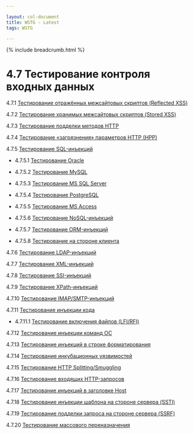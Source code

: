 ```yaml
---

layout: col-document
title: WSTG - Latest
tags: WSTG

---
```


{% include breadcrumb.html %}
# 4.7 Тестирование контроля входных данных

4.7.1 [Тестирование отражённых межсайтовых скриптов (Reflected XSS)](01-Testing_for_Reflected_Cross_Site_Scripting.md)

4.7.2 [Тестирование хранимых межсайтовых скриптов (Stored XSS)](02-Testing_for_Stored_Cross_Site_Scripting.md)

4.7.3 [Тестирование подделки методов HTTP](03-Testing_for_HTTP_Verb_Tampering.md)

4.7.4 [Тестирование «загрязнения» параметров HTTP (HPP)](04-Testing_for_HTTP_Parameter_Pollution.md)

4.7.5 [Тестирование SQL-инъекций](05-Testing_for_SQL_Injection.md)

- 4.7.5.1 [Тестирование Oracle](05.1-Testing_for_Oracle.md)

- 4.7.5.2 [Тестирование MySQL](05.2-Testing_for_MySQL.md)

- 4.7.5.3 [Тестирование MS SQL Server](05.3-Testing_for_SQL_Server.md)

- 4.7.5.4 [Тестирование PostgreSQL](05.4-Testing_PostgreSQL.md)

- 4.7.5.5 [Тестирование MS Access](05.5-Testing_for_MS_Access.md)

- 4.7.5.6 [Тестирование NoSQL-инъекций](05.6-Testing_for_NoSQL_Injection.md)

- 4.7.5.7 [Тестирование ORM-инъекций](05.7-Testing_for_ORM_Injection.md)

- 4.7.5.8 [Тестирование на стороне клиента](05.8-Testing_for_Client-side.md)

4.7.6 [Тестирование LDAP-инъекций](06-Testing_for_LDAP_Injection.md)

4.7.7 [Тестирование XML-инъекций](07-Testing_for_XML_Injection.md)

4.7.8 [Тестирование SSI-инъекций](08-Testing_for_SSI_Injection.md)

4.7.9 [Тестирование XPath-инъекций](09-Testing_for_XPath_Injection.md)

4.7.10 [Тестирование IMAP/SMTP-инъекций](10-Testing_for_IMAP_SMTP_Injection.md)

4.7.11 [Тестирование инъекции кода](11-Testing_for_Code_Injection.md)

- 4.7.11.1 [Тестирование включения файлов (LFI/RFI)](11.1-Testing_for_File_Inclusion.md)

4.7.12 [Тестирование инъекции команд ОС](12-Testing_for_Command_Injection.md)

4.7.13 [Тестирование инъекций в строке форматирования](13-Testing_for_Format_String_Injection.md)

4.7.14 [Тестирование инкубационных уязвимостей](14-Testing_for_Incubated_Vulnerability.md)

4.7.15 [Тестирование HTTP Splitting/Smuggling](15-Testing_for_HTTP_Splitting_Smuggling.md)

4.7.16 [Тестирование входящих HTTP-запросов](16-Testing_for_HTTP_Incoming_Requests.md)

4.7.17 [Тестирование инъекций в заголовке Host](17-Testing_for_Host_Header_Injection.md)

4.7.18 [Тестирование инъекции шаблона на стороне сервера (SSTI)](18-Testing_for_Server-side_Template_Injection.md)

4.7.19 [Тестирование подделки запроса на стороне сервера (SSRF)](19-Testing_for_Server-Side_Request_Forgery.md)

4.7.20 [Тестирование массового переназначения](20-Testing_for_Mass_Assignment.md)
